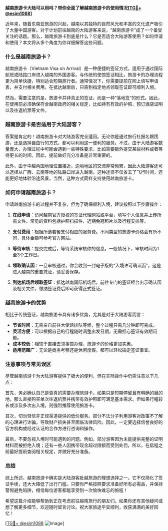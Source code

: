 **越南旅游卡大陆可以用吗？带你全面了解越南旅游卡的使用情况[[TG💪+ @esim1088](https://t.me/s/esim1088)]**

近年来，随着东南亚旅游的兴起，越南以其独特的自然风光和丰富的文化遗产吸引了大量中国游客。对于计划前往越南的大陆游客来说，“越南旅游卡”成了一个备受关注的话题。那么，越南旅游卡到底是什么？它是否适合大陆游客使用？如何申请和使用？本文将从多个角度为你详细解答这些问题。

### 什么是越南旅游卡？

越南旅游卡（Vietnam Visa on Arrival）是一种便捷的签证方式，适用于通过国际航班或陆路口岸进入越南的外国游客。与传统的使馆签证相比，旅游卡的办理流程更为简单快捷，特别适合短期旅行者。通常情况下，你需要提前在网上填写申请表，并支付相关费用。在抵达越南后，只需到指定地点领取签证即可顺利入境。

然而，需要注意的是，旅游卡并非真正的签证，而是一种“落地签”的形式。因此，在使用前必须确保符合越南政府的相关规定，比如持有有效的护照、预订酒店证明以及往返机票等文件。

### 越南旅游卡是否适用于大陆游客？

答案是肯定的！越南旅游卡对大陆游客完全适用。无论你是通过旅行社报名跟团游，还是选择自由行的方式，都可以利用这一便利的服务。不过，由于大陆游客数量庞大，办理过程中可能会遇到一些特殊要求，比如需要额外提交某些材料或者等待更长的时间。因此，提前做好充分准备是非常重要的。

此外，由于中越两国地理位置接近，边境地区的交流非常频繁，因此大陆游客还可以选择从广西、云南等地的陆路口岸进入越南。这种途径不仅省去了飞行时间，还能更好地体验沿途风景。当然，这种方式同样支持使用越南旅游卡。

### 如何申请越南旅游卡？

申请越南旅游卡的过程并不复杂，但为了确保顺利入境，建议按照以下步骤操作：

1. **在线申请**：访问越南官方授权的签证代理网站或平台，填写个人信息并上传所需文件。常见的资料包括护照扫描件、近期免冠照片以及行程安排等。
   
2. **支付费用**：根据所选套餐支付相应的服务费。不同类型的旅游卡价格会有所不同，具体金额可参考官方网站。

3. **等待审核**：提交完成后，等待系统审核你的信息。一般情况下，审核时间为1至3个工作日。

4. **领取确认函**：一旦审核通过，你会收到一封电子版的“入境许可确认函”。这是进入越南的重要凭证，请妥善保存。

5. **到达机场后领取签证**：抵达越南国际机场后，前往专门的签证柜台出示确认函及相关文件，缴纳签证费后即可获得正式签证。

### 越南旅游卡的优势

相比于传统签证，越南旅游卡具有诸多优势，尤其是对于大陆游客而言：

- **节省时间**：无需亲自前往大使馆排队等候，整个过程只需几分钟即可完成。
- **灵活方便**：可以根据自己的行程随时调整出发日期，无需担心签证有效期问题。
- **成本较低**：相较于直接去领事馆办理，旅游卡的价格更加实惠。
- **适用范围广**：无论是商务考察还是休闲度假，都可以轻松搞定签证事宜。

### 注意事项与常见误区

尽管越南旅游卡为大陆游客提供了极大的便利，但在实际操作中仍需注意以下几点：

首先，务必确认自己是否真的需要办理旅游卡。如果只是短期停留且有明确的目的地，那么直接购买单次往返机票并携带有效护照即可满足基本需求。但如果行程较长或涉及多次出入境，则强烈推荐使用旅游卡。

其次，切勿轻信非正规渠道提供的低价服务。部分不法分子利用游客对政策不了解的心理进行诈骗，导致财产损失甚至面临法律风险。因此，一定要选择信誉良好的官方机构或经过认证的合作方进行咨询和操作。

最后，不要忽视入境时可能遇到的问题。例如，部分游客因为未能提供完整的证明材料而被拒绝入境；还有一些人因携带现金超过限额而受到处罚。所以，在启程之前最好提前查阅相关规定，并做好充分准备。

### 总结

综上所述，越南旅游卡确实是大陆游客赴越旅游的理想选择之一。它不仅简化了签证手续，还大大降低了出行门槛。只要你严格按照要求准备好所有必需品，并保持警惕避免陷阱，相信每位游客都能享受到一次愉快难忘的旅程！

希望这篇介绍能够帮助到正在考虑前往越南旅行的朋友们。如果你还有其他疑问或想了解更多细节，欢迎随时留言讨论。祝大家旅途平安顺利，收获满满的美好回忆！

[[TG💪+ @esim1088](https://t.me/s/esim1088) ![Image](https://i.postimg.cc/4NQfJmqS/Snipaste-2025-05-13-00-14-12.png)]